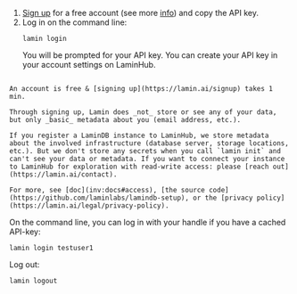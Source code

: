 1. [Sign up](https://lamin.ai/signup) for a free account (see more [info](https://lamin.ai/docs/setup)) and copy the API key.
2. Log in on the command line:
   ```shell
   lamin login
   ```
   You will be prompted for your API key. You can create your API key in your account settings on LaminHub. <br/>

```{note}

An account is free & [signing up](https://lamin.ai/signup) takes 1 min.

Through signing up, Lamin does _not_ store or see any of your data, but only _basic_ metadata about you (email address, etc.).

If you register a LaminDB instance to LaminHub, we store metadata about the involved infrastructure (database server, storage locations, etc.). But we don't store any secrets when you call `lamin init` and can't see your data or metadata. If you want to connect your instance to LaminHub for exploration with read-write access: please [reach out](https://lamin.ai/contact).

For more, see [doc](inv:docs#access), [the source code](https://github.com/laminlabs/lamindb-setup), or the [privacy policy](https://lamin.ai/legal/privacy-policy).

```

On the command line, you can log in with your handle if you have a cached API-key:

```
lamin login testuser1
```

Log out:

```
lamin logout
```

```python

```
